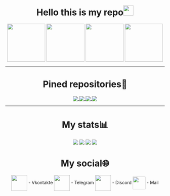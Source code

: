 
<h1 align="center">Hello this is my repo<img src="https://github.com/blackcater/blackcater/raw/main/images/Hi.gif" height="32"/></h1></h1>
<p align="center">
    <img align="center" src="https://c.tenor.com/Vqy4yLXk2iAAAAAC/anime-cute.gifhttps://i.pinimg.com/originals/f4/db/6f/f4db6fff7d8c50709eb924d33484524e.gif", height=120, weight=150>
    <img align="center" src="https://c.tenor.com/kzr6MdTGktsAAAAd/love-anime.gif", height=120, weight=150>
    <img align="center" src="https://i.imgur.com/b76RLSy.gif" height=120, weight=150/>
    <img align="center" src="https://thumbs.gfycat.com/AdmirableHospitableHen-size_restricted.gif", height=120, weight=150>
</p>


---
<h1 align="center">Pined repositories📌</h1>
<p align="center">
<a href="https://github.com/pwp-programer/College_labs">
  <img align="center" src="https://github-readme-stats.vercel.app/api/pin/?username=pwp-programer&repo=College_labs&theme=shades-of-purple" />
</a>
<a href="https://github.com/pwp-programer/Python">
  <img align="center" src="https://github-readme-stats.vercel.app/api/pin/?username=pwp-programer&repo=Python&theme=shades-of-purple" />
<a href="https://github.com/pwp-programer/flip_coin_bot">
  <img align="center" src="https://github-readme-stats.vercel.app/api/pin/?username=pwp-programer&repo=flip_coin_bot&theme=shades-of-purple"/>
<a href="https://github.com/pwp-programer/pwp_weather_bot">
  <img align="center" src="https://github-readme-stats.vercel.app/api/pin/?username=pwp-programer&repo=pwp_weather_bot&theme=shades-of-purple" /></a>

---




<h1 align="center">My stats📊</h1>
<p align="center">
  <a href="https://wakatime.com"><img src="https://wakatime.com/share/@pwp/6ac2448d-8f9a-4ddb-97bd-3bff3e618c12.svg" /></a>
  <a href="https://wakatime.com"><img src="https://wakatime.com/share/@pwp/f2970ef7-a4e6-4040-b39d-460b73220c14.svg" /></a>
  <a href="https://wakatime.com"><img src="https://wakatime.com/share/@pwp/4f953ebb-2fee-4e5d-810f-2f1bcfeb1db7.svg" /></a>
  <a href="https://wakatime.com"><img src="https://wakatime.com/share/@pwp/44f5ac14-bdb3-44f0-a49c-eec97ef46daa.svg" /></a>
</p>

<h1 align="center">My social🌐</h1>
<p align="center">
<a href="https://vk.com/authorpythonkazika" target="blank"><img align="center" src="https://cdn1.iconfinder.com/data/icons/unicons-line-vol-6/24/vk-256.png" alt="" height="50" width="50" /></a> - Vkontakte
<a href="https://t.me/pwp_programer" target="blank"><img align="center" src="https://pden.xyz/static/media/footer-telegram.65ecede2.png" alt="" height="50" width="50" /></a> - Telegram
<a href="https://discordapp.com/users/781475572622295071" target="blank"><img align="center" src="https://cutewallpaper.org/24/discord-icon-png/discord-logo-icon-download-in-flat-style.png" alt="" height="50" width="50" /></a> - Discord
<a href="mailto:bogdanzadora2005@gmail.com" target="blank"><img align="center" src="https://icones.pro/wp-content/uploads/2021/05/icones-de-messagerie-violet.png" alt="" height="40" width="40" /></a> - Mail

</p>
</p>

